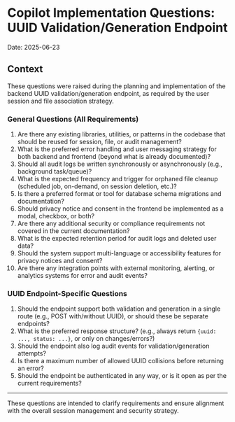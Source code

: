# Copilot Implementation Questions: UUID Validation/Generation Endpoint

Date: 2025-06-23

## Context
These questions were raised during the planning and implementation of the backend UUID validation/generation endpoint, as required by the user session and file association strategy.

### General Questions (All Requirements)
1. Are there any existing libraries, utilities, or patterns in the codebase that should be reused for session, file, or audit management?
2. What is the preferred error handling and user messaging strategy for both backend and frontend (beyond what is already documented)?
3. Should all audit logs be written synchronously or asynchronously (e.g., background task/queue)?
4. What is the expected frequency and trigger for orphaned file cleanup (scheduled job, on-demand, on session deletion, etc.)?
5. Is there a preferred format or tool for database schema migrations and documentation?
6. Should privacy notice and consent in the frontend be implemented as a modal, checkbox, or both?
7. Are there any additional security or compliance requirements not covered in the current documentation?
8. What is the expected retention period for audit logs and deleted user data?
9. Should the system support multi-language or accessibility features for privacy notices and consent?
10. Are there any integration points with external monitoring, alerting, or analytics systems for error and audit events?

### UUID Endpoint-Specific Questions
1. Should the endpoint support both validation and generation in a single route (e.g., POST with/without UUID), or should these be separate endpoints?
2. What is the preferred response structure? (e.g., always return `{uuid: ..., status: ...}`, or only on changes/errors?)
3. Should the endpoint also log audit events for validation/generation attempts?
4. Is there a maximum number of allowed UUID collisions before returning an error?
5. Should the endpoint be authenticated in any way, or is it open as per the current requirements?

---

These questions are intended to clarify requirements and ensure alignment with the overall session management and security strategy.
